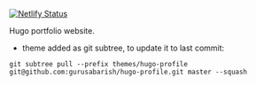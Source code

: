 [![Netlify Status](https://api.netlify.com/api/v1/badges/8179f50d-ca9d-4799-89c0-5d59da0d9f45/deploy-status)](https://app.netlify.com/sites/michalsramek/deploys)

Hugo portfolio website.

- theme added as git subtree, to update it to last commit:
```
git subtree pull --prefix themes/hugo-profile git@github.com:gurusabarish/hugo-profile.git master --squash
```
